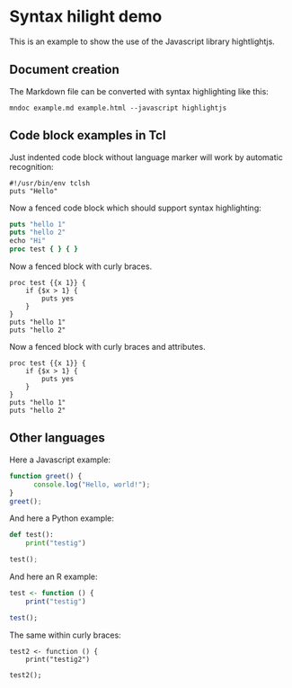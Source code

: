 
# Syntax hilight demo

This is an example to show the use of the Javascript library hightlightjs.

## Document creation

The Markdown file can be converted with syntax highlighting like this:

```
mndoc example.md example.html --javascript highlightjs
```

## Code block examples in Tcl

Just indented code block without language marker will work by automatic recognition:

    #!/usr/bin/env tclsh
    puts "Hello"

Now a fenced code block which should support syntax highlighting:

```tcl
puts "hello 1"
puts "hello 2"
echo "Hi"
proc test { } { }
```

Now a fenced block with curly braces.

```{tcl}
proc test {{x 1}} {
    if {$x > 1} {
        puts yes
    }   
}    
puts "hello 1"
puts "hello 2"
```

Now a fenced block with curly braces and attributes.

```{tcl label=test,echo=true}
proc test {{x 1}} {
    if {$x > 1} {
        puts yes
    }   
}    
puts "hello 1"
puts "hello 2"
```
    
## Other languages

Here a Javascript example:

```javascript
function greet() {
      console.log("Hello, world!");
}
greet();
```

And here a Python example:

```python
def test():
    print("testig")

test();
```


And here an R example:

```R
test <- function () {
    print("testig")

test();
```

The same within curly braces:

```{r}
test2 <- function () {
    print("testig2")

test2();
```
